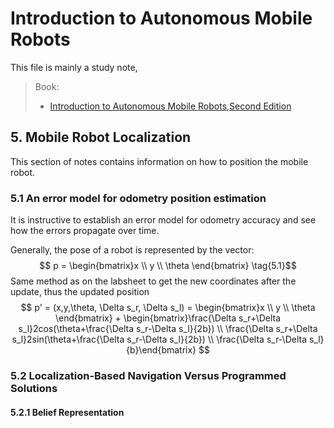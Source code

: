 # Introduction to Autonomous Mobile Robots
This file is mainly a study note,
>Book:
> - [Introduction to Autonomous Mobile Robots,Second Edition](https://bris.on.worldcat.org/v2/search/detail/708414202?queryString=Introduction%20to%20Autonomous%20Mobile%20Robots%2C%20Second%20Edition)
## 5. Mobile Robot Localization
This section of notes contains information on how to position the mobile robot.

### 5.1 An error model for odometry position estimation
It is instructive to establish an error model for odometry accuracy and see how the errors propagate over time. 

Generally, the pose of a robot is represented by the vector:
$$
p = \begin{bmatrix}x \\ y \\ \theta \end{bmatrix} \tag{5.1}$$
Same method as on the labsheet to get the new coordinates after the update, thus the updated position 
$$
p' = (x,y,\theta, \Delta s_r, \Delta s_l)  = \begin{bmatrix}x \\ y \\ \theta \end{bmatrix} + \begin{bmatrix}\frac{\Delta s_r+\Delta s_l}2cos(\theta+\frac{\Delta s_r-\Delta s_l}{2b}) \\ \frac{\Delta s_r+\Delta s_l}2sin(\theta+\frac{\Delta s_r-\Delta s_l}{2b}) \\ \frac{\Delta s_r-\Delta s_l}{b}\end{bmatrix}
$$


### 5.2 Localization-Based Navigation Versus Programmed Solutions

#### 5.2.1 Belief Representation



